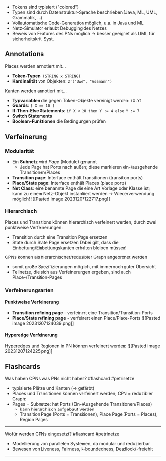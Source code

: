 - Tokens sind typisiert ("colored")
- Typen sind durch Datenstruktur-Sprache beschrieben (Java, ML, UML, Grammatik, ...)
- Vollautomatische Code-Generation möglich, u.a. in Java und ML
- Netz-Simulator erlaubt Debugging des Netzes
- Beweis von Features des PNs möglich -> besser geeignet als UML für sicherheitskrit. Syst.

## Annotations
Places werden annotiert mit…
- **Token-Typen**: `(STRING x STRING)`
- **Kardinalität** von Objekten: `2'("Uwe", "Assmann")`

Kanten werden annotiert mit…
- **Typvariablen** die gegen Token-Objekte vereinigt werden: `(X,Y)`
- **Guards**: `[ X == 10 ]`
- **If-Then-Else Statements**: `if X < 20 then Y := 4 else Y := 7`
- **Switch Statements**
- **Boolean-Funktionen** die Bedingungen prüfen

## Verfeinerung
### Modularität
- Ein **Subnetz** wird *Page* (Module) genannt
	- Jede Page hat Ports nach außen; diese markieren ein-/ausgehende Transitionen/Places
- **Transition page**: Interface enthält Transitionen (transition ports)
- **Place/State page**: Interface enthält Places (place ports)
- **Net Class**: eine benannte Page die eine Art Vorlage oder Klasse ist; kann zu einem Netz-Objekt instantiiert werden -> Wiederverwendung möglich!
![[Pasted image 20231207122717.png]]

### Hierarchisch
Places und Transitions können hierarchisch verfeinert werden, durch zwei punktweise Verfeinerungen:
- Transition durch eine Transition Page ersetzen
- State durch State Page ersetzen
Dabei gilt, dass die Einbettung/Einbettungskanten erhalten bleiben müssen!

CPNs können als hierarchischer/reduzibler Graph angeordnet werden
- somit große Spezifizierungen möglich, mit immernoch guter Übersicht
- Teilnetze, die sich aus Verfeinerungen ergeben, sind auch Place-/Transition-Pages

### Verfeinerungsarten
#### Punktweise Verfeinerung
- **Transition refining page** - verfeinert eine Transition/Transition-Ports
- **Place/State refining page** - verfeinert einen Place/Place-Ports
![[Pasted image 20231207124039.png]]

#### Hyperedge Verfeinerung
Hyperedges und Regionen in PN können verfeinert werden:
![[Pasted image 20231207124225.png]]

## Flashcards

Was haben CPNs was PNs nicht haben? #flashcard #petrinetze 
- typisierte Plätze und Kanten (-> gefärbt)
- Places und Transitionen können verfeinert werden; CPN = reduzibler Graph:
- Pages = Subnetze: hat Ports (Ein-/Ausgehende Transitionen/Places)
	- kann hierarchisch aufgebaut werden
	- Transition Page (Ports = Transitionen), Place Page (Ports = Places), Region Pages
- - -
Wofür werden CPNs eingesetzt? #flashcard #petrinetze 
- Modellierung von parallelen Systemen, da modular und reduzierbar
- Bewesen von Liveness, Fairness, k-boundedness, Deadlock/-freiehit
- - -

